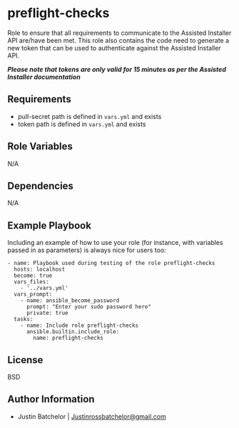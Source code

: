 preflight-checks
=========

Role to ensure that all requirements to communicate to the Assisted Installer API are/have been met. This role also contains the code need to generate a new token that can be used to authenticate against the Assisted Installer API.  

_**Please note that tokens are only valid for 15 minutes as per the Assisted Installer documentation**_

Requirements
------------

* pull-secret path is defined in `vars.yml` and exists
* token path is defined in `vars.yml` and exists

Role Variables
--------------

N/A

Dependencies
------------

N/A

Example Playbook
----------------

Including an example of how to use your role (for instance, with variables passed in as parameters) is always nice for users too:

```
- name: Playbook used during testing of the role preflight-checks
  hosts: localhost
  become: true
  vars_files:
    - '../vars.yml'
  vars_prompt:
    - name: ansible_become_password
      prompt: "Enter your sudo password here"
      private: true
  tasks:
    - name: Include role preflight-checks
      ansible.builtin.include_role:
        name: preflight-checks
```

License
-------

BSD

Author Information
------------------

- Justin Batchelor | Justinrossbatchelor@gmail.com
